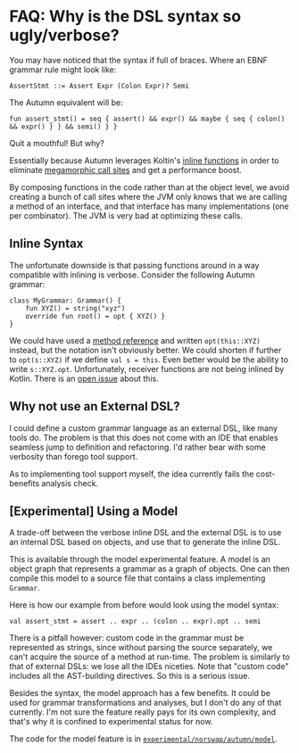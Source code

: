 # FAQ: Why is the DSL syntax so ugly/verbose?

You may have noticed that the syntax if full of braces.
Where an EBNF grammar rule might look like:

    AssertStmt ::= Assert Expr (Colon Expr)? Semi
    
The Autumn equivalent will be:
    
    fun assert_stmt() = seq { assert() && expr() && maybe { seq { colon() && expr() } } && semi() } }
    
Quit a mouthful! But why?

Essentially because Autumn leverages Koltin's [inline functions] in order to eliminate
[megamorphic call sites] and get a performance boost.

[inline functions]: https://kotlinlang.org/docs/reference/inline-functions.html
[megamorphic call sites]: /doc/autumn/notes/megamorphic.md

By composing functions in the code rather than at the object level, we avoid creating a bunch
of call sites where the JVM only knows that we are calling a method of an interface, and that
interface has many implementations (one per combinator). The JVM is very bad at optimizing
these calls.

## Inline Syntax

The unfortunate downside is that passing functions around in a way compatible with inlining is
verbose. Consider the following Autumn grammar:

    class MyGrammar: Grammar() {
        fun XYZ() = string("xyz")
        override fun root() = opt { XYZ() }
    }
      
We could have used a [method reference] and written `opt(this::XYZ)` instead,
but the notation isn't obviously better.
We could shorten if further to `opt(s::XYZ)` if we define `val s = this`. 
Even better would be the ability to write `s::XYZ.opt`. Unfortunately, receiver functions are
not being inlined by Kotlin. There is an [open issue] about this.

[method reference]: https://kotlinlang.org/docs/reference/lambdas.html
[open issue]: https://youtrack.jetbrains.com/oauth?state=%2Fissue%2FKT-5837

## Why not use an External DSL?

I could define a custom grammar language as an external DSL, like many tools do.
The problem is that this does not come with an IDE that enables seamless jump to definition
and refactoring. I'd rather bear with some verbosity than forego tool support.

As to implementing tool support myself, the idea currently fails the cost-benefits analysis check.

## [Experimental] Using a Model

A trade-off between the verbose inline DSL and the external DSL is to use an
internal DSL based on objects, and use that to generate the inline DSL.

This is available through the model experimental feature. A model is an object graph
that represents a grammar as a graph of objects. One can then compile this model to a source
file that contains a class implementing `Grammar`.

Here is how our example from before would look using the model syntax:

    val assert_stmt = assert .. expr .. (colon .. expr).opt .. semi
    
There is a pitfall however: custom code in the grammar must be represented as strings, since
without parsing the source separately, we can't acquire the source of a method at run-time. The
problem is similarly to that of external DSLs: we lose all the IDEs niceties. Note that
"custom code" includes all the AST-building directives. So this is a serious issue.
    
Besides the syntax, the model approach has a few benefits. It could be used for grammar
transformations and analyses, but I don't do any of that currently. I'm not sure the
feature really pays for its own complexity, and that's why it is confined to experimental status
for now.

The code for the model feature is in
[`experimental/norswap/autumn/model`](/experimental/norswap/autumn/model).